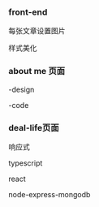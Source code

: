 ### front-end

每张文章设置图片

样式美化

### about me 页面

-design

-code

### deal-life页面

响应式





typescript 

react

node-express-mongodb 
